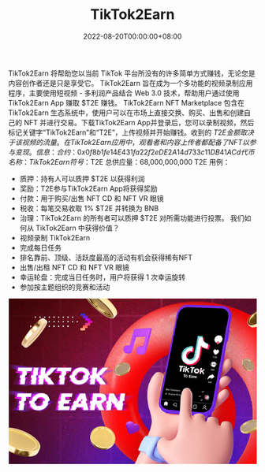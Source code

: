﻿---
title: "TikTok2Earn"
description: "TikTok To Earn 旨在成为一个多功能的短视频录制应用程序，结合 Web 3.0 技术的多利润产品让用户可以赚取 $T2E"
date: 2022-08-20T00:00:00+08:00
lastmod: 2022-08-20T00:00:00+08:00
draft: false
authors: ["boogArno"]
featuredImage: "tiktok2earn.png"
tags: ["Social","TikTok2Earn"]
categories: ["nfts"]
nfts: ["Social"]
blockchain: "BSC"
website: "https://tiktoktoearn.com/"
twitter: "https://twitter.com/tiktok2earn"
discord: ""
telegram: "https://t.me/tiktok2earn"
github: "https://github.com/TikTok2Earn"
youtube: ""
twitch: ""
facebook: ""
instagram: ""
reddit: ""
medium: "https://medium.com/@TikTok2Earn"
steam: ""
gitbook: ""
googleplay: ""
appstore: ""
status: "Live"
weight: 
lightgallery: true
toc: true
pinned: false
recommend: false
recommend1: false
---
TikTok2Earn 将帮助您以当前 TikTok 平台所没有的许多简单方式赚钱，无论您是内容创作者还是只是享受它。
TikTok2Earn 旨在成为一个多功能的视频录制应用程序，主要使用短视频 - 多利润产品结合 Web 3.0 技术，帮助用户通过使用 TikTok2Earn App 赚取 $T2E 赚钱。
TikTok2Earn NFT Marketplace 包含在 TikTok2Earn 生态系统中，使用户可以在市场上直接交换、购买、出售和创建自己的 NFT 并进行交易。下载TikTok2Earn App并登录后，您可以录制视频，然后标记关键字“TikTok2Earn”和“T2E”，上传视频并开始赚钱。收到的 $T2E 金额取决于该视频的流量。
在 TikTok2Earn 应用中，观看者和内容上传者都配备了 NFT 以参与变现。
信息：
合约：0x0f8b1fe14E431fa22f2eDE2A14d733c11DB41ACd
代币名称：TikTok2Earn
符号：$T2E
总供应量：68,000,000,000 T2E
用例：
- 质押：持有人可以质押 $T2E 以获得利润
- 奖励：T2E参与TikTok2Earn App将获得奖励
- 付款：用于购买/出售 NFT CD 和 NFT VR 眼镜
- 税收：每笔交易收取 1% $T2E 并转换为 BNB
- 治理：TikTok2Earn 的所有者可以质押 $T2E 对所需功能进行投票。
我们如何从 TikTok2Earn 中获得价值？
- 视频录制 TikTok2Earn
- 完成每日任务
- 排名靠前、顶级、活跃度最高的活动有机会获得稀有NFT
- 出售/出租 NFT CD 和 NFT VR 眼镜
- 幸运轮盘：完成当日任务时，用户将获得 1 次幸运旋转
- 参加按主题组织的竞赛和活动

![tiktok2earn-dapp-defi-bsc-image1_7f2932bb0fb0d847d44b7487d97ae55d](tiktok2earn-dapp-defi-bsc-image1_7f2932bb0fb0d847d44b7487d97ae55d.png)